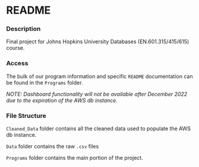 # README

### Description 
Final project for Johns Hopkins University Databases (EN.601.315/415/615) course. 

### Access
The bulk of our program information and specific `README` documentation can be found in the `Programs` folder.

_NOTE: Dashboard functionality will not be available after December 2022 due to the expiration of the AWS db instance._

### File Structure
`Cleaned_Data` folder contains all the cleaned data used to populate the AWS db instance.

`Data` folder contains the raw `.csv` files

`Programs` folder contains the main portion of the project. 